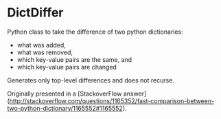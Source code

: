 DictDiffer
===
Python class to take the difference of two python dictionaries:
- what was added,
- what was removed,
- which key-value pairs are the same, and
- which key-value pairs are changed

Generates only top-level differences and does not recurse.

Originally presented in a [StackoverFlow answer]
(http://stackoverflow.com/questions/1165352/fast-comparison-between-two-python-dictionary/1165552#1165552).

